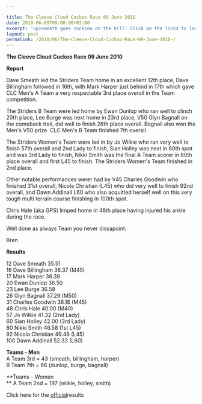 ```yaml
---

title: The Cleeve Cloud Cuckoo Race 09 June 2010
date: 2010-06-09T09:00:00+01:00
excerpt: '<p>Smeath goes cuckcoo on the hill! Click on the links to look at the photos and read all about the great club performances in this tough local off-road race, Brendan Ward (Club Chairman) Cleeve Cuckoo 09 June 2010 Photos Report Results</p>'
layout: post
permalink: /2010/06/The-Cleeve-Cloud-Cuckoo-Race-09-June-2010-/
---
```

**The Cleeve Cloud Cuckoo Race 09 June 2010** </p> 

**Report**

Dave Smeath led the Striders Team home in an excellent 12th place, Dave Billingham followed in 16th, with Mark Harper just behind in 17th which gave CLC Men's A Team a very respectable 3rd place overall in the Team competition.

The Striders B Team were led home by Ewan Dunlop who ran well to clinch 20th place, Lee Burge was next home in 23rd place, V50 Glyn Bagnall on the comeback trail, did well to finish 26th place overall. Bagnall also won the Men's V50 prize. CLC Men's B Team finished 7th overall.

The Striders Women's Team were led in by Jo Wilkie who ran very well to finish 57th overall and 2nd Lady to finish, Sian Holley was next in 60th spot and was 3rd Lady to finish, Nikki Smith was the final A Team scorer in 80th place overall and first L45 to finish. The Striders Women's Team finished in 2nd place.

Other notable performances werer had by V45 Charles Goodwin who finished 31st overall, Nicola Christian (L45) who did very well to finish 92nd overall, and Dawn Addinall L60 who also acquitted herself well on this very tough multi terrain course finishing in 100th spot.

Chris Hale (aka GPS) limped home in 48th place having injured his ankle during the race.

Well done as always Team you never dissapoint.

Bren

**Results**</p> 

12 Dave Smeath 35.51  
16 Dave Billingham 36.37 (M45)  
17 Mark Harper 36.39  
20 Ewan Dunlop 36.50  
23 Lee Burge 36.58  
26 Glyn Bagnall 37.29 (M50)  
31 Charles Goodwin 38.16 (M45)  
48 Chris Hale 40.00 (M40)  
57 Jo Wilkie 41.32 (2nd Lady)  
60 Sian Holley 42.00 (3rd Lady)  
80 Nikki Smith 46.58 (1st L45)  
92 Nicola Christian 49.48 (L45)  
100 Dawn Addinall 52.33 (L60)

**Teams - Men**  
A Team 3rd = 43 (smeath, billingham, harper)  
B Team 7th = 66 (dunlop, burge, bagnall)</p> 

**Teams - Women  
** A Team 2nd = 197 (wilkie, holley, smith)

Click here for the <a href="http://www.clcstriders-runningclub.co.uk/documents/Cleeve Cloud final results 2010.xls" target="_blank" rel="nofollow">official</a>results

<map name="100109w.jpg">
  <area shape="RECT" coords="677,27,696,48" alt="Race Winner" />
  
  <area shape="RECT" coords="379,28,393,45" alt="Sarah Greef" />
  
  <area shape="RECT" coords="354,28,368,46" alt="Rachel Vines" />
  
  <area shape="RECT" coords="303,28,318,46" alt="Anna Maughan" />
  
  <area shape="RECT" coords="206,28,220,46" alt="Dawn Addinall" />
  
  <area shape="RECT" coords="86,28,103,46" alt="Alex Evans" />
</map>

<map name="100109m.jpg">
  <area shape="RECT" coords="63,31,76,45" alt="Clive Scott" />
  
  <area shape="RECT" coords="112,32,121,44" alt="Paul Davies" />
  
  <area shape="RECT" coords="118,32,129,43" alt="Paul Stonuary" />
  
  <area shape="RECT" coords="223,29,236,47" alt="James Gibbs" />
  
  <area shape="RECT" coords="255,29,264,42" alt="David Smeath" />
  
  <area shape="RECT" coords="263,28,272,43" alt="Chris Hale" />
  
  <area shape="RECT" coords="275,31,288,45" alt="Rob Shute" />
  
  <area shape="RECT" coords="308,31,321,45" alt="Billy Bradshaw" />
  
  <area shape="RECT" coords="582,29,594,46" alt="Will Ferguson" />
  
  <area shape="RECT" coords="680,30,694,45" alt="Race Winner" />
</map>